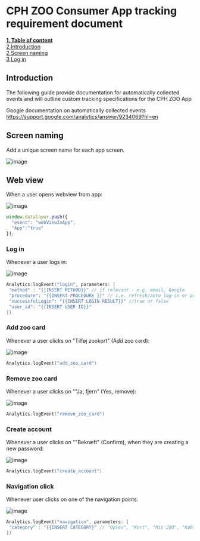 
# CPH ZOO Consumer App tracking requirement document

[**1. Table of content**](#members-&-user-permissions)<br/>
[2 Introduction](#introduction)<br/>
[2 Screen naming](#screen-naming)<br/>
[3 Log in](#log-in)<br/>

## Introduction
The following guide provide documentation for automatically collected events and will outline custom tracking specifications for the CPH ZOO App

Google documentation on automatically collected events
https://support.google.com/analytics/answer/9234069?hl=en

## Screen naming
Add a unique screen name for each app screen. 

![image](https://github.com/RasmusEge/ZOO-APP-Tracking-Implementation/assets/93127486/6d831703-7663-43b7-a42e-78b48018d5e6)


## Web view

When a user opens webview from app:

![image](https://github.com/RasmusEge/ZOO-APP-Tracking-Implementation/assets/93127486/200f5942-e931-480b-a99e-96c6a815c4fa)

````javascript
window.datalayer.push({
  "event": "webViewInApp",
  "App":"true" 
});
````


### Log in
Whenever a user logs in:

![image](https://github.com/RasmusEge/ZOO-APP-Tracking-Implementation/assets/93127486/4a8a4119-f226-4ac1-b908-912665ece561)

```swift
Analytics.logEvent("login", parameters: [
 "method" : "{{INSERT METHOD}}" // if relevant - e.g. email, Google
 "procedure": "{{INSERT PROCEDURE }}" // i.e. refresh/auto log-in or prompt via screen
 "successfulLogin": "{{INSERT LOGIN RESULT}}" //true or false
 "user_id": "{{INSERT USER ID}}"
])
```

### Add zoo card
Whenever a user clicks on "Tilføj zookort" (Add zoo card):

![image](https://github.com/RasmusEge/ZOO-APP-Tracking-Implementation/assets/93127486/8650f248-6c60-456e-ae2e-b96c34874b86)

```swift
Analytics.logEvent("add_zoo_card")
```

### Remove zoo card
Whenever a user clicks on ""Ja, fjern" (Yes, remove):

![image](https://github.com/RasmusEge/ZOO-APP-Tracking-Implementation/assets/93127486/fe585856-3790-4e44-a0e3-daad3bc1675e)

```swift
Analytics.logEvent("remove_zoo_card")
```



### Create account
Whenever a user clicks on ""Bekræft" (Confirm), when they are creating a new password:

![image](https://github.com/RasmusEge/ZOO-APP-Tracking-Implementation/assets/93127486/774d7dff-ebd6-4738-9f03-eeb23dc2f746)

```swift
Analytics.logEvent("create_account")
```

### Navigation click

Whenever user clicks on one of the navigation points:

![image](https://github.com/RasmusEge/ZOO-APP-Tracking-Implementation/assets/93127486/6a3cc27d-0ee8-4d35-971c-0f90f9b2fc64)

```swift
Analytics.logEvent("navigation", parameters: [
 "category" : "{{INSERT CATEGORY}" // "Oplev", "Kort", "Mit ZOO", "Køb" and "Indstillinger". 
])
```
